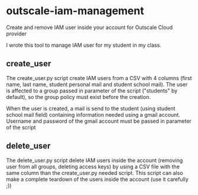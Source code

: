 # outscale-iam-management
Create and remove IAM user inside your account for Outscale Cloud provider

I wrote this tool to manage IAM user for my student in my class.

## create_user

The create_user.py script create IAM users from a CSV with 4 columns (first name, last name, student personal mail and student school mail). The user is affected to a group passed in parameter of the script ("students" by default), so the group policy must exist before the creation.

When the user is created, a mail is send to the student (using student school mail field) containing information needed using a gmail account. Username and password of the gmail account must be passed in parameter of the script

## delete_user

The delete_user.py script delete IAM users inside the account (removing user from all groups, deleting access keys) by using a CSV file with the same column than the create_user.py needed script. This script can also make a complete teardown of the users inside the account (use it carefully ;))

